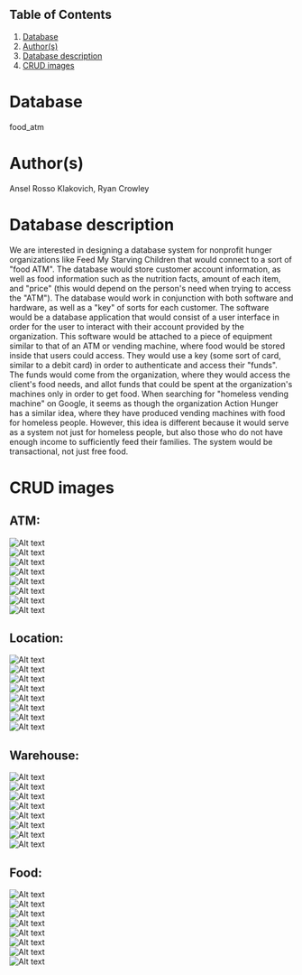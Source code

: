 ## Table of Contents
1. [Database](#database)
1. [Author(s)](#author)
1. [Database description](#database-description)
1. [CRUD images](#crud-images)
# Database
food_atm
# Author(s)
Ansel Rosso Klakovich,
Ryan Crowley
# Database description
We are interested in designing a database system for nonprofit hunger organizations like Feed My Starving Children that would connect to a sort of "food ATM". The database would store customer account information, as well as food information such as the nutrition facts, amount of each item, and "price" (this would depend on the person's need when trying to access the "ATM"). The database would work in conjunction with both software and hardware, as well as a "key" of sorts for each customer. The software would be a database application that would consist of a user interface in order for the user to interact with their account provided by the organization. This software would be attached to a piece of equipment similar to that of an ATM  or vending machine, where food would be stored inside that users could access. They would use a key (some sort of card, similar to a debit card) in order to authenticate and access their "funds". The funds would come from the organization, where they would access the client's food needs, and allot funds that could be spent at the organization's machines only in order to get food. When searching for "homeless vending machine" on Google, it seems as though the organization Action Hunger  has a similar idea, where they have produced vending machines with food for homeless people. However, this idea is different because it would serve as a system not just for homeless people, but also those who do not have enough income to sufficiently feed their families. The system would be transactional, not just free food.

# CRUD images
## ATM:<br>
![Alt text](/documentation/CRUD_images/atm/atm_menu.png?raw=true)<br>
![Alt text](/documentation/CRUD_images/atm/atm_create.png?raw=true)<br>
![Alt text](/documentation/CRUD_images/atm/atm_update.png?raw=true)<br>
![Alt text](/documentation/CRUD_images/atm/atm_update_output.png?raw=true)<br>
![Alt text](/documentation/CRUD_images/atm/atm_read.png?raw=true)<br>
![Alt text](/documentation/CRUD_images/atm/atm_read_output.png?raw=true)<br>
![Alt text](/documentation/CRUD_images/atm/atm_delete.png?raw=true)<br>
![Alt text](/documentation/CRUD_images/atm/atm_delete_output.png?raw=true)<br>

## Location:<br>
![Alt text](/documentation/CRUD_images/location/location_menu.png?raw=true)<br>
![Alt text](/documentation/CRUD_images/location/location_create.png?raw=true)<br>
![Alt text](/documentation/CRUD_images/location/location_update.png?raw=true)<br>
![Alt text](/documentation/CRUD_images/location/location_update_output.png?raw=true)<br>
![Alt text](/documentation/CRUD_images/location/location_read.png?raw=true)<br>
![Alt text](/documentation/CRUD_images/location/location_read_output.png?raw=true)<br>
![Alt text](/documentation/CRUD_images/location/location_delete.png?raw=true)<br>
![Alt text](/documentation/CRUD_images/location/location_delete_output.png?raw=true)<br>

## Warehouse:<br>
![Alt text](/documentation/CRUD_images/warehouse/warehousemenu.png?raw=true)<br>
![Alt text](/documentation/CRUD_images/warehouse/warehousecreate.png?raw=true)<br>
![Alt text](/documentation/CRUD_images/warehouse/warehouseupdate.png?raw=true)<br>
![Alt text](/documentation/CRUD_images/warehouse/warehouse_update_output.png?raw=true)<br>
![Alt text](/documentation/CRUD_images/warehouse/warehouseread.png?raw=true)<br>
![Alt text](/documentation/CRUD_images/warehouse/warehouse_read_output.png?raw=true)<br>
![Alt text](/documentation/CRUD_images/warehouse/warehousedelete.png?raw=true)<br>
![Alt text](/documentation/CRUD_images/warehouse/warehouse_delete_output.png?raw=true)<br>

## Food:<br>
![Alt text](/documentation/CRUD_images/food/foodmenu.png?raw=true)<br>
![Alt text](/documentation/CRUD_images/food/foodcreate.png?raw=true)<br>
![Alt text](/documentation/CRUD_images/food/foodupdate.png?raw=true)<br>
![Alt text](/documentation/CRUD_images/food/food_update_output.png?raw=true)<br>
![Alt text](/documentation/CRUD_images/food/foodread.png?raw=true)<br>
![Alt text](/documentation/CRUD_images/food/food_read_output.png?raw=true)<br>
![Alt text](/documentation/CRUD_images/food/fooddelete.png?raw=true)<br>
![Alt text](/documentation/CRUD_images/food/food_delete_output.png?raw=true)<br>
